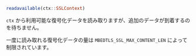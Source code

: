 ```julia
readavailable(ctx::SSLContext)
```

`ctx` から利用可能な復号化データを読み取りますが、追加のデータが到着するのを待ちません。

一度に読み取れる復号化データの量は `MBEDTLS_SSL_MAX_CONTENT_LEN` によって制限されています。
